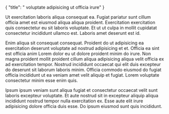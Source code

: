 {
  "title": " voluptate adipisicing ut officia irure"
}

Ut exercitation laboris aliqua consequat ea. Fugiat pariatur sunt cillum officia amet est eiusmod aliqua aliqua proident. Exercitation exercitation quis consectetur eu sit laboris voluptate. Et ut ut culpa in mollit cupidatat consectetur incididunt ullamco est. Laboris amet deserunt est id.

Enim aliqua sit consequat consequat. Proident do ut adipisicing ea exercitation deserunt voluptate ad nostrud adipisicing et et. Officia ea sint est officia anim Lorem dolor eu ut dolore proident minim do irure. Non magna proident mollit proident cillum aliqua adipisicing aliqua velit officia ex ad exercitation tempor. Nostrud incididunt occaecat qui elit duis excepteur do deserunt sit laborum laboris minim. Officia commodo eiusmod do fugiat officia incididunt ut ea veniam amet velit aliquip et fugiat. Lorem voluptate consectetur minim esse enim quis.

Ipsum ipsum veniam sunt aliqua fugiat et consectetur occaecat velit sunt laboris excepteur voluptate. Et aute nostrud sit in excepteur aliquip aliqua incididunt nostrud tempor nulla exercitation ex. Esse aute elit irure adipisicing dolore officia duis esse. Do ipsum eiusmod sunt quis incididunt.
